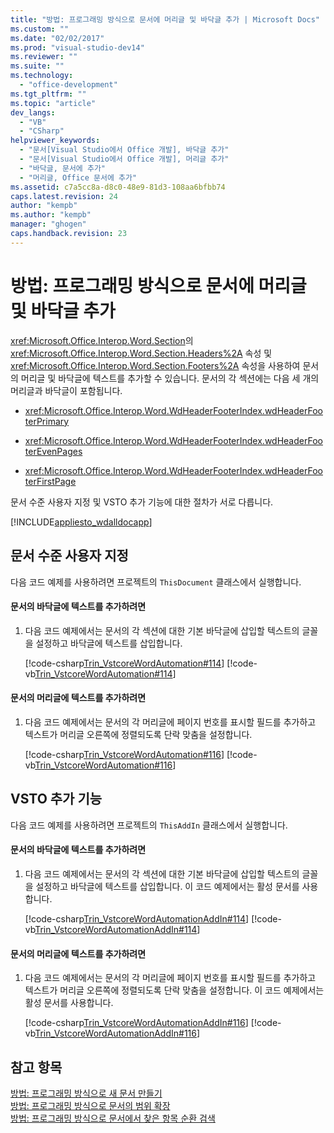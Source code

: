 ```yaml
---
title: "방법: 프로그래밍 방식으로 문서에 머리글 및 바닥글 추가 | Microsoft Docs"
ms.custom: ""
ms.date: "02/02/2017"
ms.prod: "visual-studio-dev14"
ms.reviewer: ""
ms.suite: ""
ms.technology: 
  - "office-development"
ms.tgt_pltfrm: ""
ms.topic: "article"
dev_langs: 
  - "VB"
  - "CSharp"
helpviewer_keywords: 
  - "문서[Visual Studio에서 Office 개발], 바닥글 추가"
  - "문서[Visual Studio에서 Office 개발], 머리글 추가"
  - "바닥글, 문서에 추가"
  - "머리글, Office 문서에 추가"
ms.assetid: c7a5cc8a-d8c0-48e9-81d3-108aa6bfbb74
caps.latest.revision: 24
author: "kempb"
ms.author: "kempb"
manager: "ghogen"
caps.handback.revision: 23
---
```

# 방법: 프로그래밍 방식으로 문서에 머리글 및 바닥글 추가
  <xref:Microsoft.Office.Interop.Word.Section>의 <xref:Microsoft.Office.Interop.Word.Section.Headers%2A> 속성 및 <xref:Microsoft.Office.Interop.Word.Section.Footers%2A> 속성을 사용하여 문서의 머리글 및 바닥글에 텍스트를 추가할 수 있습니다.  문서의 각 섹션에는 다음 세 개의 머리글과 바닥글이 포함됩니다.  
  
-   <xref:Microsoft.Office.Interop.Word.WdHeaderFooterIndex.wdHeaderFooterPrimary>  
  
-   <xref:Microsoft.Office.Interop.Word.WdHeaderFooterIndex.wdHeaderFooterEvenPages>  
  
-   <xref:Microsoft.Office.Interop.Word.WdHeaderFooterIndex.wdHeaderFooterFirstPage>  
  
 문서 수준 사용자 지정 및 VSTO 추가 기능에 대한 절차가 서로 다릅니다.  
  
 [!INCLUDE[appliesto_wdalldocapp](../vsto/includes/appliesto-wdalldocapp-md.md)]  
  
## 문서 수준 사용자 지정  
 다음 코드 예제를 사용하려면 프로젝트의 `ThisDocument` 클래스에서 실행합니다.  
  
#### 문서의 바닥글에 텍스트를 추가하려면  
  
1.  다음 코드 예제에서는 문서의 각 섹션에 대한 기본 바닥글에 삽입할 텍스트의 글꼴을 설정하고 바닥글에 텍스트를 삽입합니다.  
  
     [!code-csharp[Trin_VstcoreWordAutomation#114](../snippets/csharp/VS_Snippets_OfficeSP/Trin_VstcoreWordAutomation/CS/ThisDocument.cs#114)]
     [!code-vb[Trin_VstcoreWordAutomation#114](../snippets/visualbasic/VS_Snippets_OfficeSP/Trin_VstcoreWordAutomation/VB/ThisDocument.vb#114)]  
  
#### 문서의 머리글에 텍스트를 추가하려면  
  
1.  다음 코드 예제에서는 문서의 각 머리글에 페이지 번호를 표시할 필드를 추가하고 텍스트가 머리글 오른쪽에 정렬되도록 단락 맞춤을 설정합니다.  
  
     [!code-csharp[Trin_VstcoreWordAutomation#116](../snippets/csharp/VS_Snippets_OfficeSP/Trin_VstcoreWordAutomation/CS/ThisDocument.cs#116)]
     [!code-vb[Trin_VstcoreWordAutomation#116](../snippets/visualbasic/VS_Snippets_OfficeSP/Trin_VstcoreWordAutomation/VB/ThisDocument.vb#116)]  
  
## VSTO 추가 기능  
 다음 코드 예제를 사용하려면 프로젝트의 `ThisAddIn` 클래스에서 실행합니다.  
  
#### 문서의 바닥글에 텍스트를 추가하려면  
  
1.  다음 코드 예제에서는 문서의 각 섹션에 대한 기본 바닥글에 삽입할 텍스트의 글꼴을 설정하고 바닥글에 텍스트를 삽입합니다.  이 코드 예제에서는 활성 문서를 사용합니다.  
  
     [!code-csharp[Trin_VstcoreWordAutomationAddIn#114](../snippets/csharp/VS_Snippets_OfficeSP/Trin_VstcoreWordAutomationAddIn/CS/ThisAddIn.cs#114)]
     [!code-vb[Trin_VstcoreWordAutomationAddIn#114](../snippets/visualbasic/VS_Snippets_OfficeSP/Trin_VstcoreWordAutomationAddIn/VB/ThisAddIn.vb#114)]  
  
#### 문서의 머리글에 텍스트를 추가하려면  
  
1.  다음 코드 예제에서는 문서의 각 머리글에 페이지 번호를 표시할 필드를 추가하고 텍스트가 머리글 오른쪽에 정렬되도록 단락 맞춤을 설정합니다.  이 코드 예제에서는 활성 문서를 사용합니다.  
  
     [!code-csharp[Trin_VstcoreWordAutomationAddIn#116](../snippets/csharp/VS_Snippets_OfficeSP/Trin_VstcoreWordAutomationAddIn/CS/ThisAddIn.cs#116)]
     [!code-vb[Trin_VstcoreWordAutomationAddIn#116](../snippets/visualbasic/VS_Snippets_OfficeSP/Trin_VstcoreWordAutomationAddIn/VB/ThisAddIn.vb#116)]  
  
## 참고 항목  
 [방법: 프로그래밍 방식으로 새 문서 만들기](../vsto/how-to-programmatically-create-new-documents.md)   
 [방법: 프로그래밍 방식으로 문서의 범위 확장](../vsto/how-to-programmatically-extend-ranges-in-documents.md)   
 [방법: 프로그래밍 방식으로 문서에서 찾은 항목 순환 검색](../vsto/how-to-programmatically-loop-through-found-items-in-documents.md)  
  
  